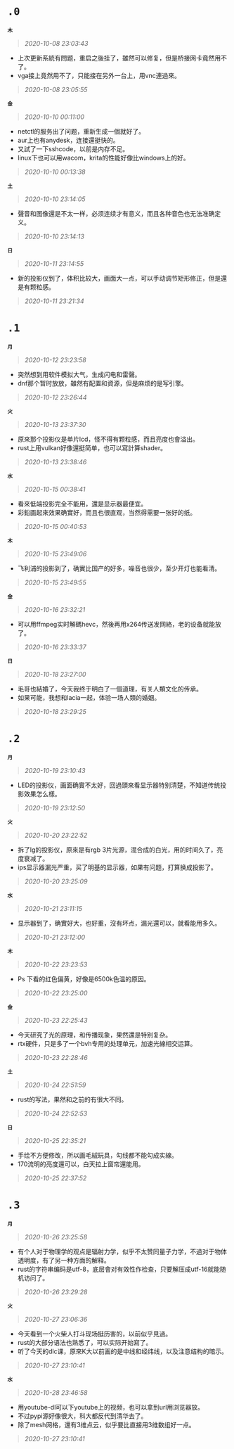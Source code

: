 **`.0`**
========
**`木`**
>*2020-10-08 23:03:43*
- 上次更新系統有問题，重启之後挂了，雖然可以修复，但是桥接网卡竟然用不了。
- vga接上竟然用不了，只能接在另外一台上，用vnc連過來。
>*2020-10-08 23:05:55*

**`金`**
>*2020-10-10 00:11:00*
- netctl的服务出了问题，重新生成一個就好了。
- aur上也有anydesk，连接還挺快的。
- 又試了一下sshcode，以前是内存不足。
- linux下也可以用wacom，krita的性能好像比windows上的好。
>*2020-10-10 00:13:38*

**`土`**
>*2020-10-10 23:14:05*
- 聲音和图像還是不太一样，必须连续才有意义，而且各种音色也无法准确定义。
>*2020-10-10 23:14:13*

**`日`**
>*2020-10-11 23:14:55*
- 新的投影仪到了，体积比较大，画面大一点，可以手动调节矩形修正，但是還是有颗粒感。
>*2020-10-11 23:21:34*

**`.1`**
========
**`月`**
>*2020-10-12 23:23:58*
- 突然想到用软件模拟大气，生成闪电和雷聲。
- dnf那个暂时放放，雖然有配置和資源，但是麻烦的是写引擎。
>*2020-10-12 23:26:44*

**`火`**
>*2020-10-13 23:37:30*
- 原來那个投影仪是单片lcd，怪不得有颗粒感，而且亮度也會溢出。
- rust上用vulkan好像還挺简单，也可以寫計算shader。
>*2020-10-13 23:38:46*

**`水`**
>*2020-10-15 00:38:41*
- 看來低端投影完全不能用，還是显示器最便宜。
- 彩鉛画起來效果确實好，而且也很直观，当然得需要一张好的纸。
>*2020-10-15 00:40:53*

**`木`**
>*2020-10-15 23:49:06*
- 飞利浦的投影到了，确實比国产的好多，噪音也很少，至少开灯也能看清。
>*2020-10-15 23:49:55*

**`金`**
>*2020-10-16 23:32:21*
- 可以用ffmpeg实时解碼hevc，然後再用x264传送发网絡，老的设备就能放了。
>*2020-10-16 23:33:37*

**`日`**
>*2020-10-18 23:27:00*
- 毛哥也結婚了，今天我终于明白了一個道理，有关人類文化的传承。
- 如果可能，我想和lacia一起，体验一场人類的婚姻。
>*2020-10-18 23:29:25*

**`.2`**
========
**`月`**
>*2020-10-19 23:10:43*
- LED的投影仪，画面确實不太好，回過頭來看显示器特别清楚，不知道传统投影效果怎么樣。
>*2020-10-19 23:12:50*

**`火`**
>*2020-10-20 23:22:52*
- 拆了lg的投影仪，原來是有rgb 3片光源，混合成的白光，用的时间久了，亮度衰减了。
- ips显示器漏光严重，买了明基的显示器，如果有问题，打算换成投影了。
>*2020-10-20 23:25:09*

**`水`**
>*2020-10-21 23:11:15*
- 显示器到了，确實好大，也好重，沒有坏点，漏光還可以，就看能用多久。
>*2020-10-21 23:12:00*

**`木`**
>*2020-10-22 23:23:53*
- Ps 下看的红色偏黄，好像是6500k色温的原因。
>*2020-10-22 23:25:00*

**`金`**
>*2020-10-23 22:25:43*
- 今天研究了光的原理，和传播现象，果然還是特别复杂。
- rtx硬件，只是多了一个bvh专用的处理单元，加速光線相交运算。
>*2020-10-23 22:28:46*

**`土`**
>*2020-10-24 22:51:59*
- rust的写法，果然和之前的有很大不同。
>*2020-10-24 22:52:53*

**`日`**
>*2020-10-25 22:35:21*
- 手绘不方便修改，所以画毛絨玩具，勾线都不能勾成实線。
- 170流明的亮度還可以，白天拉上窗帘還能用。
>*2020-10-25 22:37:52*

**`.3`**
========
**`月`**
>*2020-10-26 23:25:58*
- 有个人对于物理学的观点是辐射力学，似乎不太赞同量子力学，不過对于物体透明度，有了另一种方面的解释。
- rust的字符串编码是utf-8，底层會对有效性作检查，只要解压成utf-16就能随机访问了。
>*2020-10-26 23:29:28*

**`火`**
>*2020-10-27 23:06:36*
- 今天看到一个火柴人打斗现场挺历害的，以前似乎見過。
- rust的大部分语法也熟悉了，可以实际开始寫了。
- 听了今天的dlc课，原來K大以前画的是中线和经纬线，以及注意结构的暗示。
>*2020-10-27 23:10:41*

**`水`**
>*2020-10-28 23:46:58*
- 用youtube-dl可以下youtube上的视频，也可以拿到url用浏览器放。
- 不过pypi源好像很大，科大都反代到清华去了。
- 除了mesh网格，還有3维点云，似乎要比直接用3维数组好一点。
>*2020-10-27 23:10:41*
